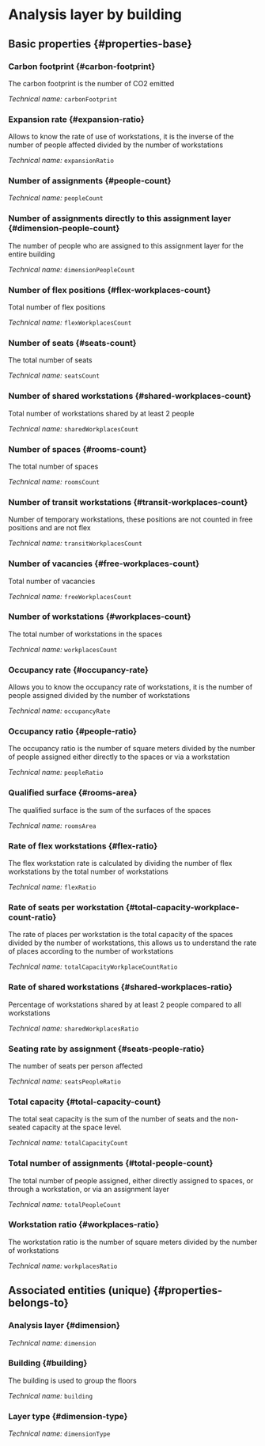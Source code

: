 # Analysis layer by building
<!--- THIS FILE IS GENERATED PLEASE DO NOT EDIT IT DIRECTLY --->



<OH code="dimensionBuilding"/>


## Basic properties {#properties-base}

### Carbon footprint {#carbon-footprint}

The carbon footprint is the number of CO2 emitted

*Technical name:* ```carbonFootprint```
<PH code="dimensionBuilding:carbonFootprint"/>

### Expansion rate {#expansion-ratio}

Allows to know the rate of use of workstations, it is the inverse of the number of people affected divided by the number of workstations

*Technical name:* ```expansionRatio```
<PH code="dimensionBuilding:expansionRatio"/>

### Number of assignments {#people-count}



*Technical name:* ```peopleCount```
<PH code="dimensionBuilding:peopleCount"/>

### Number of assignments directly to this assignment layer {#dimension-people-count}

The number of people who are assigned to this assignment layer for the entire building

*Technical name:* ```dimensionPeopleCount```
<PH code="dimensionBuilding:dimensionPeopleCount"/>

### Number of flex positions {#flex-workplaces-count}

Total number of flex positions

*Technical name:* ```flexWorkplacesCount```
<PH code="dimensionBuilding:flexWorkplacesCount"/>

### Number of seats {#seats-count}

The total number of seats

*Technical name:* ```seatsCount```
<PH code="dimensionBuilding:seatsCount"/>

### Number of shared workstations {#shared-workplaces-count}

Total number of workstations shared by at least 2 people

*Technical name:* ```sharedWorkplacesCount```
<PH code="dimensionBuilding:sharedWorkplacesCount"/>

### Number of spaces {#rooms-count}

The total number of spaces

*Technical name:* ```roomsCount```
<PH code="dimensionBuilding:roomsCount"/>

### Number of transit workstations {#transit-workplaces-count}

Number of temporary workstations, these positions are not counted in free positions and are not flex

*Technical name:* ```transitWorkplacesCount```
<PH code="dimensionBuilding:transitWorkplacesCount"/>

### Number of vacancies {#free-workplaces-count}

Total number of vacancies

*Technical name:* ```freeWorkplacesCount```
<PH code="dimensionBuilding:freeWorkplacesCount"/>

### Number of workstations {#workplaces-count}

The total number of workstations in the spaces

*Technical name:* ```workplacesCount```
<PH code="dimensionBuilding:workplacesCount"/>

### Occupancy rate {#occupancy-rate}

Allows you to know the occupancy rate of workstations, it is the number of people assigned divided by the number of workstations

*Technical name:* ```occupancyRate```
<PH code="dimensionBuilding:occupancyRate"/>

### Occupancy ratio {#people-ratio}

The occupancy ratio is the number of square meters divided by the number of people assigned either directly to the spaces or via a workstation

*Technical name:* ```peopleRatio```
<PH code="dimensionBuilding:peopleRatio"/>

### Qualified surface {#rooms-area}

The qualified surface is the sum of the surfaces of the spaces

*Technical name:* ```roomsArea```
<PH code="dimensionBuilding:roomsArea"/>

### Rate of flex workstations {#flex-ratio}

The flex workstation rate is calculated by dividing the number of flex workstations by the total number of workstations

*Technical name:* ```flexRatio```
<PH code="dimensionBuilding:flexRatio"/>

### Rate of seats per workstation {#total-capacity-workplace-count-ratio}

The rate of places per workstation is the total capacity of the spaces divided by the number of workstations, this allows us to understand the rate of places according to the number of workstations

*Technical name:* ```totalCapacityWorkplaceCountRatio```
<PH code="dimensionBuilding:totalCapacityWorkplaceCountRatio"/>

### Rate of shared workstations {#shared-workplaces-ratio}

Percentage of workstations shared by at least 2 people compared to all workstations

*Technical name:* ```sharedWorkplacesRatio```
<PH code="dimensionBuilding:sharedWorkplacesRatio"/>

### Seating rate by assignment {#seats-people-ratio}

The number of seats per person affected

*Technical name:* ```seatsPeopleRatio```
<PH code="dimensionBuilding:seatsPeopleRatio"/>

### Total capacity {#total-capacity-count}

The total seat capacity is the sum of the number of seats and the non-seated capacity at the space level.

*Technical name:* ```totalCapacityCount```
<PH code="dimensionBuilding:totalCapacityCount"/>

### Total number of assignments {#total-people-count}

The total number of people assigned, either directly assigned to spaces, or through a workstation, or via an assignment layer

*Technical name:* ```totalPeopleCount```
<PH code="dimensionBuilding:totalPeopleCount"/>

### Workstation ratio {#workplaces-ratio}

The workstation ratio is the number of square meters divided by the number of workstations

*Technical name:* ```workplacesRatio```
<PH code="dimensionBuilding:workplacesRatio"/>


## Associated entities (unique) {#properties-belongs-to}

### Analysis layer {#dimension}



*Technical name:* ```dimension```
<PH code="dimensionBuilding:dimension"/>

### Building {#building}

The building is used to group the floors

*Technical name:* ```building```
<PH code="dimensionBuilding:building"/>

### Layer type {#dimension-type}



*Technical name:* ```dimensionType```
<PH code="dimensionBuilding:dimensionType"/>





